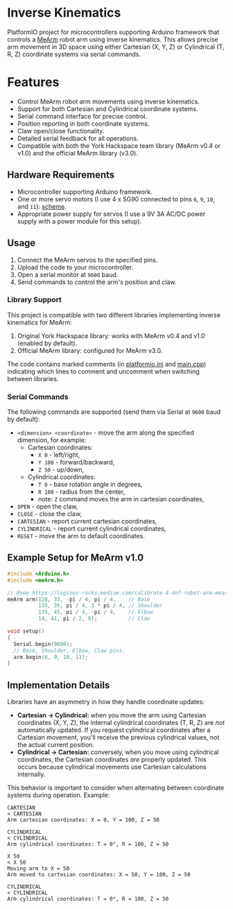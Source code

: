 # Inverse Kinematics

PlatformIO project for microcontrollers supporting Arduino framework that controls a
[MeArm](https://github.com/MeArm/MeArm) robot arm using inverse kinematics. This allows precise arm movement in 3D
space using either Cartesian (X, Y, Z) or Cylindrical (T, R, Z) coordinate systems via serial commands.

# Features

- Control MeArm robot arm movements using inverse kinematics.
- Support for both Cartesian and Cylindrical coordinate systems.
- Serial command interface for precise control.
- Position reporting in both coordinate systems.
- Claw open/close functionality.
- Detailed serial feedback for all operations.
- Compatible with both the York Hackspace team library (MeArm v0.4 or v1.0) and the official MeArm library (v3.0).

## Hardware Requirements

- Microcontroller supporting Arduino framework.
- One or more servo motors (I use 4 x SG90 connected to pins `6`, `9`, `10`, and `11`):
  [scheme](https://docs.arduino.cc/tutorials/generic/basic-servo-control/).
- Appropriate power supply for servos (I use a 9V 3A AC/DC power supply with a power module for this setup).

## Usage

1. Connect the MeArm servos to the specified pins.
2. Upload the code to your microcontroller.
3. Open a serial monitor at `9600` baud.
4. Send commands to control the arm's position and claw.

### Library Support

This project is compatible with two different libraries implementing inverse kinematics for MeArm:

1. Original York Hackspace library: works with MeArm v0.4 and v1.0 (enabled by default).
2. Official MeArm library: configured for MeArm v3.0.

The code contains marked comments (in
[platformio.ini](https://github.com/loginov-rocks/4-DOF-Robot-Arm/blob/main/firmware/Inverse-Kinematics/platformio.ini) and
[main.cpp](https://github.com/loginov-rocks/4-DOF-Robot-Arm/blob/main/firmware/Inverse-Kinematics/src/main.cpp)) indicating which lines to comment and uncomment when switching between libraries.

### Serial Commands

The following commands are supported (send them via Serial at `9600` baud by default):

- `<dimension> <coordinate>` - move the arm along the specified dimension, for example:
  - Cartesian coordinates:
    - `X 0` - left/right,
    - `Y 100` - forward/backward,
    - `Z 50` - up/down,
  - Cylindrical coordinates:
    - `T 0` - base rotation angle in degrees,
    - `R 100` - radius from the center,
    - note: `Z` command moves the arm in cartesian coordinates,
- `OPEN` - open the claw,
- `CLOSE` - close the claw,
- `CARTESIAN` - report current cartesian coordinates,
- `CYLINDRICAL` - report current cylindrical coordinates,
- `RESET` - move the arm to default coordinates.

## Example Setup for MeArm v1.0

```cpp
#include <Arduino.h>
#include <meArm.h>

// @see https://loginov-rocks.medium.com/calibrate-4-dof-robot-arm-mearm-for-inverse-kinematics-part-2-16698b674694
meArm arm(128, 33, -pi / 4, pi / 4,    // Base
          135, 35, pi / 4, 3 * pi / 4, // Shoulder
          135, 45, pi / 4, -pi / 4,    // Elbow
          14, 41, pi / 2, 0);          // Claw

void setup()
{
  Serial.begin(9600);
  // Base, Shoulder, Elbow, Claw pins.
  arm.begin(6, 9, 10, 11);
}
```

## Implementation Details

Libraries have an asymmetry in how they handle coordinate updates:

- **Cartesian → Cylindrical:** when you move the arm using Cartesian coordinates (X, Y, Z), the internal cylindrical
  coordinates (T, R, Z) are _not_ automatically updated. If you request cylindrical coordinates after a Cartesian
  movement, you'll receive the previous cylindrical values, not the actual current position.
- **Cylindrical → Cartesian:** conversely, when you move using cylindrical coordinates, the Cartesian coordinates _are_
  properly updated. This occurs because cylindrical movements use Cartesian calculations internally.

This behavior is important to consider when alternating between coordinate systems during operation. Example:

```
CARTESIAN
< CARTESIAN
Arm cartesian coordinates: X = 0, Y = 100, Z = 50

CYLINDRICAL
< CYLINDRICAL
Arm cylindrical coordinates: T = 0°, R = 100, Z = 50

X 50
< X 50
Moving arm to X = 50
Arm moved to cartesian coordinates: X = 50, Y = 100, Z = 50

CYLINDRICAL
< CYLINDRICAL
Arm cylindrical coordinates: T = 0°, R = 100, Z = 50
```
